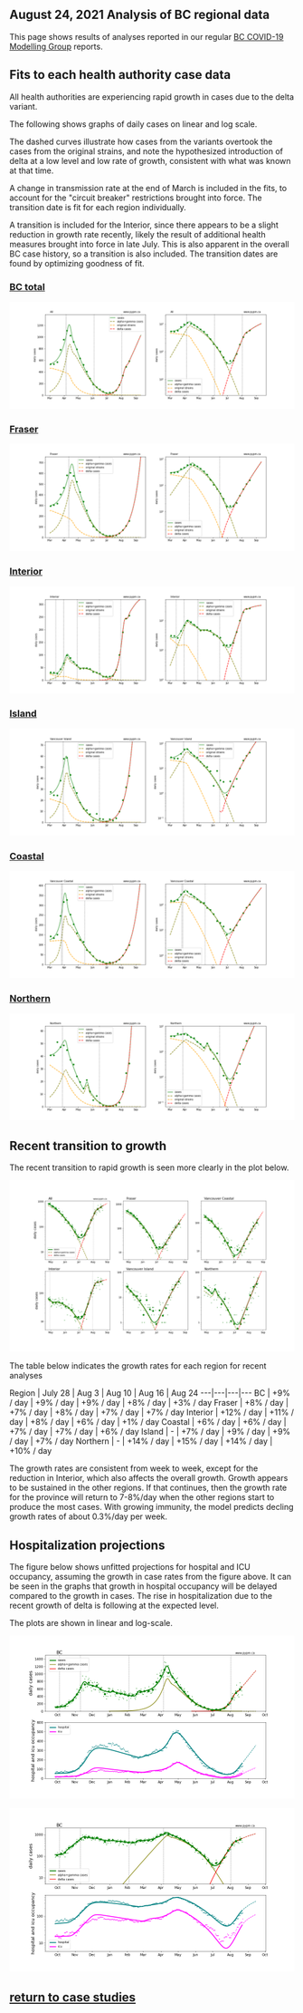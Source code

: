 ## August 24, 2021 Analysis of BC regional data

This page shows results of analyses reported in our regular [BC COVID-19 Modelling Group](https://bccovid-19group.ca/) reports.

## Fits to each health authority case data

All health authorities are experiencing rapid growth in cases due to the delta variant.

The following shows graphs of daily cases on linear and log scale.

The dashed curves illustrate how cases from the variants overtook the cases from the original strains, and
note the hypothesized introduction of delta at a low level and low rate of growth, consistent with
what was known at that time.

A change in transmission rate at the end of March is included in the fits, to account for the
"circuit breaker" restrictions brought into force.
The transition date is fit for each region individually.

A transition is included for the Interior, since there appears to be a slight reduction in growth rate recently,
likely the result of additional health measures brought into force in late July.
This is also apparent in the overall BC case history, so a transition is also included.
The transition dates are found by optimizing goodness of fit.

### [BC total](img/bc_2_9_0824.pdf)

![bc](img/bc_2_9_0824.png)

### [Fraser](img/fraser_2_9_0824.pdf)

![fraser](img/fraser_2_9_0824.png)

### [Interior](img/interior_2_9_0824.pdf)

![interior](img/interior_2_9_0824.png)

### [Island](img/island_2_9_0824.pdf)

![island](img/island_2_9_0824.png)

### [Coastal](img/coastal_2_9_0824.pdf)

![coastal](img/coastal_2_9_0824.png)

### [Northern](img/northern_2_9_0824.pdf)

![northern](img/northern_2_9_0824.png)

## Recent transition to growth

The recent transition to rapid growth is seen more clearly in the plot below.

![forecast_linear](img/BC_2_9_0824_HA.png)

The table below indicates the growth rates for each region for recent analyses

Region | July 28 | Aug 3 | Aug 10 | Aug 16 | Aug 24
---|---|---|---
BC | +9% / day | +9% / day | +9% / day | +8% / day | +3% / day
Fraser | +8% / day | +7% / day | +8% / day | +7% / day | +7% / day
Interior | +12% / day | +11% / day | +8% / day | +6% / day | +1% / day
Coastal | +6% / day | +6% / day | +7% / day | +7% / day | +6% / day
Island | - | +7% / day | +9% / day | +9% / day | +7% / day
Northern | - | +14% / day | +15% / day | +14% / day | +10% / day

The growth rates are consistent from week to week, except for the reduction in Interior,
which also affects the overall growth.
Growth appears to be sustained in the other regions.
If that continues, then the growth rate for the province will return to 7-8%/day when the other
regions start to produce the most cases.
With growing immunity, the model predicts decling growth rates of about 0.3%/day per week.

## Hospitalization projections

The figure below shows unfitted projections for hospital and ICU occupancy, assuming the growth in case rates from the figure above.
It can be seen in the graphs that growth in hospital occupancy will be delayed compared to the growth in cases.
The rise in hospitalization due to the recent growth of delta is following at the expected level.

The plots are shown in linear and log-scale.

![hosp-linear](img/bc_2_9_0824_linear_proj.png)

![hosp-log](img/bc_2_9_0824_log_proj.png)


## [return to case studies](../index.md)


